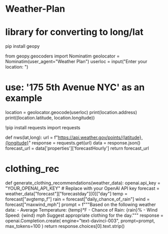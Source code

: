 # Weather-Plan

# library for converting to long/lat
pip install geopy

from geopy.geocoders import Nominatim
geolocator = Nominatim(user_agent="Weather Plan")
userloc = input("Enter your location: ") 
# use: '175 5th Avenue NYC' as an example

location = geolocator.geocode(userloc)
print(location.address)
print((location.latitude, location.longitude))

!pip install requests
import requests

def nws(lat,long):
  url = f"https://api.weather.gov/points/{latitude},{longitude}"
  response = requests.get(url)
  data = response.json()
  forecast_url = data['properties']['forecastHourly']
  return forecast_url

# clothing_rec
def generate_clothing_recommendations(weather_data):
    openai.api_key = "YOUR_OPENAI_API_KEY"  # Replace with your OpenAI API key
    forecast = weather_data["forecast"]["forecastday"][0]["day"]
    temp = forecast["avgtemp_f"]
    rain = forecast["daily_chance_of_rain"]
    wind = forecast["maxwind_mph"]
    prompt = f"""Based on the following weather data:
    - Average Temperature: {temp}°F
    - Chance of Rain: {rain}%
    - Wind Speed: {wind} mph
    Suggest appropriate clothing for the day."""
    response = openai.Completion.create(
        engine="text-davinci-003",
        prompt=prompt,
        max_tokens=100
    )
    return response.choices[0].text.strip()
